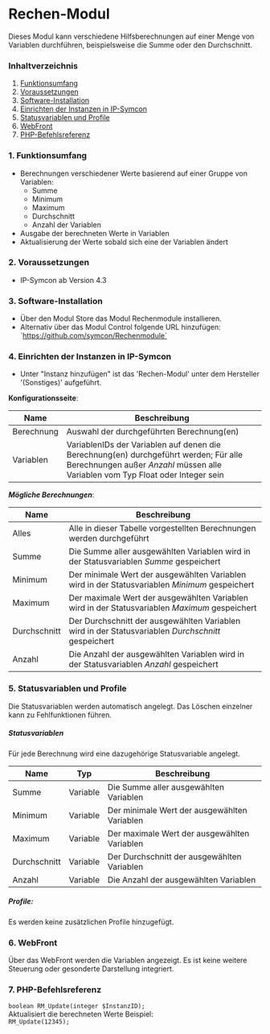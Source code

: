 # Rechen-Modul
Dieses Modul kann verschiedene Hilfsberechnungen auf einer Menge von Variablen durchführen, beispielsweise die Summe oder den Durchschnitt.

### Inhaltverzeichnis

1. [Funktionsumfang](#1-funktionsumfang)
2. [Voraussetzungen](#2-voraussetzungen)
3. [Software-Installation](#3-software-installation)
4. [Einrichten der Instanzen in IP-Symcon](#4-einrichten-der-instanzen-in-ip-symcon)
5. [Statusvariablen und Profile](#5-statusvariablen-und-profile)
6. [WebFront](#6-webfront)
7. [PHP-Befehlsreferenz](#7-php-befehlsreferenz)

### 1. Funktionsumfang

* Berechnungen verschiedener Werte basierend auf einer Gruppe von Variablen:
  * Summe
  * Minimum
  * Maximum
  * Durchschnitt
  * Anzahl der Variablen
* Ausgabe der berechneten Werte in Variablen
* Aktualisierung der Werte sobald sich eine der Variablen ändert

### 2. Voraussetzungen

- IP-Symcon ab Version 4.3

### 3. Software-Installation

* Über den Modul Store das Modul Rechenmodule installieren.
* Alternativ über das Modul Control folgende URL hinzufügen:
´https://github.com/symcon/Rechenmodule`  

### 4. Einrichten der Instanzen in IP-Symcon

- Unter "Instanz hinzufügen" ist das 'Rechen-Modul' unter dem Hersteller '(Sonstiges)' aufgeführt.  

__Konfigurationsseite__:

Name       | Beschreibung
---------- | ---------------------------------
Berechnung | Auswahl der durchgeführten Berechnung(en)
Variablen  | VariablenIDs der Variablen auf denen die Berechnung(en) durchgeführt werden; Für alle Berechnungen außer _Anzahl_ müssen alle Variablen vom Typ Float oder Integer sein

___Mögliche Berechnungen___:

Name         | Beschreibung
------------ | ---------------------------------
Alles        | Alle in dieser Tabelle vorgestellten Berechnungen werden durchgeführt
Summe        | Die Summe aller ausgewählten Variablen wird in der Statusvariablen _Summe_ gespeichert
Minimum      | Der minimale Wert der ausgewählten Variablen wird in der Statusvariablen _Minimum_ gespeichert
Maximum      | Der maximale Wert der ausgewählten Variablen wird in der Statusvariablen _Maximum_ gespeichert
Durchschnitt | Der Durchschnitt der ausgewählten Variablen wird in der Statusvariablen _Durchschnitt_ gespeichert
Anzahl       | Die Anzahl der ausgewählten Variablen wird in der Statusvariablen _Anzahl_ gespeichert

### 5. Statusvariablen und Profile

Die Statusvariablen werden automatisch angelegt. Das Löschen einzelner kann zu Fehlfunktionen führen.

##### Statusvariablen

Für jede Berechnung wird eine dazugehörige Statusvariable angelegt.

Name         | Typ        | Beschreibung
------------ | ---------- | ----------------
Summe        | Variable   | Die Summe aller ausgewählten Variablen
Minimum      | Variable   | Der minimale Wert der ausgewählten Variablen
Maximum      | Variable   | Der maximale Wert der ausgewählten Variablen
Durchschnitt | Variable   | Der Durchschnitt der ausgewählten Variablen
Anzahl       | Variable   | Die Anzahl der ausgewählten Variablen

##### Profile:

Es werden keine zusätzlichen Profile hinzugefügt.

### 6. WebFront

Über das WebFront werden die Variablen angezeigt. Es ist keine weitere Steuerung oder gesonderte Darstellung integriert.

### 7. PHP-Befehlsreferenz

`boolean RM_Update(integer $InstanzID);`  
Aktualisiert die berechneten Werte
Beispiel:  
`RM_Update(12345);`